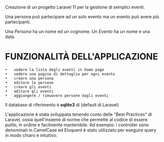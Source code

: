 Creazione di un progetto Laravel 11 per la gestione di semplici eventi.



Una persona può partecipare ad un solo evento ma un evento può avere più partecipanti.

Una *Persona* ha un nome ed un cognome.
Un *Evento* ha un nome e una data.

# FUNZIONALITÀ DELL'APPLICAZIONE

    •   vedere la lista degli eventi in home page 
    •   vedere una pagina di dettaglio per ogni evento 
    •   creare una persona  
    •   editare le persone
    •   creare gli eventi
    •   editare gli eventi
    •   aggiungere / rimuovere persone dagli eventi

Il database di riferimento è **sqlite3** di (default di Laravel)


L'applicazione è stata sviluppata tenendo conto delle "Best Practices" di Laravel, ossia quell'insieme di norme che permette al codice di essere pulito, in ordine e facilmente mantenibile. Ad esempio: i controller sono denominati in CamelCase ed Eloquent è stato utilizzato per eseguire query in modo chiaro e intuitivo.